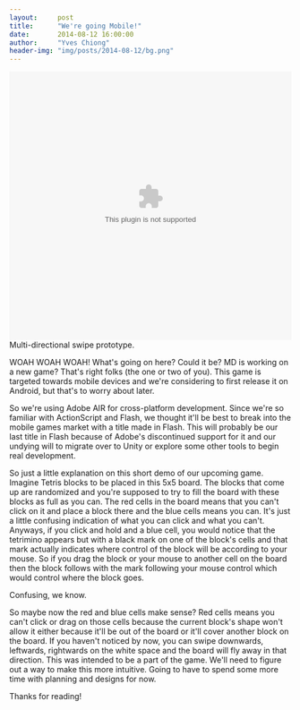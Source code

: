 ```yaml
---
layout:     post
title:      "We're going Mobile!"
date:       2014-08-12 16:00:00
author:     "Yves Chiong"
header-img: "img/posts/2014-08-12/bg.png"
---
```

<p>
    <object class="card-shadow"
            style="width: 100%; height: 480px"
            data="/img/posts/2014-08-12/multi-directional.swf">
    </object>
    <span class="caption text-muted">Multi-directional swipe prototype.</span>
</p>

WOAH WOAH WOAH! What's going on here? Could it be? MD is working on a new game? That's right folks (the one or two of you). This game is targeted towards mobile devices and we're considering to first release it on Android, but that's to worry about later.

So we're using Adobe AIR for cross-platform development. Since we're so familiar with ActionScript and Flash, we thought it'll be best to break into the mobile games market with a title made in Flash. This will probably be our last title in Flash because of Adobe's discontinued support for it and our undying will to migrate over to Unity or explore some other tools to begin real development.

So just a little explanation on this short demo of our upcoming game. Imagine Tetris blocks to be placed in this 5x5 board. The blocks that come up are randomized and you're supposed to try to fill the board with these blocks as full as you can. The red cells in the board means that you can't click on it and place a block there and the blue cells means you can. It's just a little confusing indication of what you can click and what you can't. Anyways, if you click and hold and a blue cell, you would notice that the tetrimino appears but with a black mark on one of the block's cells and that mark actually indicates where control of the block will be according to your mouse. So if you drag the block or your mouse to another cell on the board then the block follows with the mark following your mouse control which would control where the block goes.

Confusing, we know.

So maybe now the red and blue cells make sense? Red cells means you can't click or drag on those cells because the current block's shape won't allow it either because it'll be out of the board or it'll cover another block on the board. If you haven't noticed by now, you can swipe downwards, leftwards, rightwards on the white space and the board will fly away in that direction. This was intended to be a part of the game. We'll need to figure out a way to make this more intuitive. Going to have to spend some more time with planning and designs for now.

Thanks for reading!